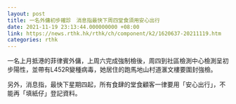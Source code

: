 ```yaml
---
layout: post
title: 一名外傭初步確診　消息指最快下周四堂食須用安心出行
date: 2021-11-19 23:13:44.000000000 +08:00
link: https://news.rthk.hk/rthk/ch/component/k2/1620637-20211119.htm
categories: rthk
---
```


一名上月抵港的菲律賓外傭，上周六完成強制檢後，周四到社區檢測中心檢測呈初步陽性，並帶有L452R變種病毒，她居住的跑馬地山村道滙文樓要圍封強檢。

另外，消息指，最快下星期四起，所有食肆的堂食顧客一律要用「安心出行」，不能再「填紙仔」登記資料。
